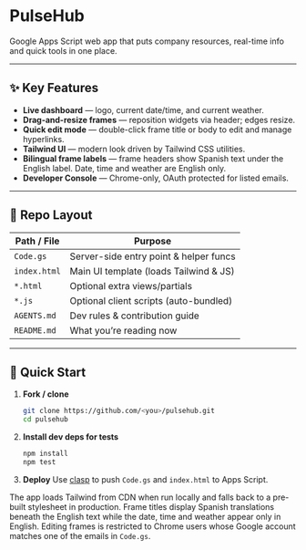 # PulseHub

Google Apps Script web app that puts company resources, real-time info and quick tools in one place.

---

## ✨ Key Features
- **Live dashboard** — logo, current date/time, and current weather.
- **Drag-and-resize frames** — reposition widgets via header; edges resize.
- **Quick edit mode** — double-click frame title or body to edit and manage hyperlinks.
- **Tailwind UI** — modern look driven by Tailwind CSS utilities.
- **Bilingual frame labels** — frame headers show Spanish text under the English label. Date, time and weather are English only.
- **Developer Console** — Chrome-only, OAuth protected for listed emails.

---

## 📂 Repo Layout
| Path / File | Purpose |
|-------------|-------------------------------------------|
| `Code.gs`   | Server-side entry point & helper funcs    |
| `index.html`| Main UI template (loads Tailwind & JS)    |
| `*.html`    | Optional extra views/partials             |
| `*.js`      | Optional client scripts (auto-bundled)    |
| `AGENTS.md` | Dev rules & contribution guide            |
| `README.md` | What you’re reading now                   |

---

## 🚀 Quick Start
1. **Fork / clone**
   ```bash
   git clone https://github.com/<you>/pulsehub.git
   cd pulsehub
   ```
2. **Install dev deps for tests**
   ```bash
   npm install
   npm test
   ```
3. **Deploy**
   Use [clasp](https://github.com/google/clasp) to push `Code.gs` and `index.html` to Apps Script.

The app loads Tailwind from CDN when run locally and falls back to a pre-built stylesheet in production. Frame titles display Spanish translations beneath the English text while the date, time and weather appear only in English. Editing frames is restricted to Chrome users whose Google account matches one of the emails in `Code.gs`.
